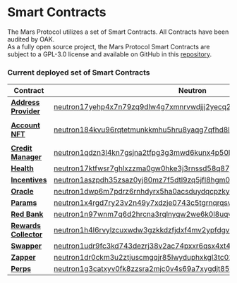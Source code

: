 # Smart Contracts

The Mars Protocol utilizes a set of Smart Contracts. All Contracts have been audited by OAK.\
As a fully open source project, the Mars Protocol Smart Contracts are subject to a GPL-3.0 license and available on GitHub in this [repository](https://github.com/mars-protocol/contracts).



### Current deployed set of Smart Contracts

| Contract                                      | Neutron                                                                                                                                                                                                         | Osmosis                                                                                                                                                                          |
| --------------------------------------------- | --------------------------------------------------------------------------------------------------------------------------------------------------------------------------------------------------------------- | -------------------------------------------------------------------------------------------------------------------------------------------------------------------------------- |
| [**Address Provider**](address-provider.md)   | [neutron17yehp4x7n79zq9dlw4g7xmnrvwdjjj2yecq26844sg8yu74knlxqfx5vqv](https://neutron.celat.one/neutron-1/contracts/neutron17yehp4x7n79zq9dlw4g7xmnrvwdjjj2yecq26844sg8yu74knlxqfx5vqv)                          | [osmo1g677w7mfvn78eeudzwylxzlyz69fsgumqrscj6tekhdvs8fye3asufmvxr](https://osmosis.celat.one/osmosis-1/contracts/osmo1g677w7mfvn78eeudzwylxzlyz69fsgumqrscj6tekhdvs8fye3asufmvxr) |
| [**Account NFT**](account-nft.md)             | <p><a href="https://neutron.celat.one/neutron-1/contracts/neutron184kvu96rqtetmunkkmhu5hru8yaqg7qfhd8ldu5avjnamdqu69squrh3f5">neutron184kvu96rqtetmunkkmhu5hru8yaqg7qfhd8ldu5avjnamdqu69squrh3f5</a></p><p></p> | [osmo1450hrg6dv2l58c0rvdwx8ec2a0r6dd50hn4frk370tpvqjhy8khqw7sw09](https://osmosis.celat.one/osmosis-1/contracts/osmo1450hrg6dv2l58c0rvdwx8ec2a0r6dd50hn4frk370tpvqjhy8khqw7sw09) |
| [**Credit Manager**](credit-manager.md)       | [neutron1qdzn3l4kn7gsjna2tfpg3g3mwd6kunx4p50lfya59k02846xas6qslgs3r](https://neutron.celat.one/neutron-1/contracts/neutron1qdzn3l4kn7gsjna2tfpg3g3mwd6kunx4p50lfya59k02846xas6qslgs3r)                          | [osmo1f2m24wktq0sw3c0lexlg7fv4kngwyttvzws3a3r3al9ld2s2pvds87jqvf](https://osmosis.celat.one/osmosis-1/contracts/osmo1f2m24wktq0sw3c0lexlg7fv4kngwyttvzws3a3r3al9ld2s2pvds87jqvf) |
| [**Health**](health.md)                       | [neutron17ktfwsr7ghlxzzma0gw0hke3j3rnssd58q87jv2wzfrk6uhawa3sv8xxtm](https://neutron.celat.one/neutron-1/contracts/neutron17ktfwsr7ghlxzzma0gw0hke3j3rnssd58q87jv2wzfrk6uhawa3sv8xxtm)                          | [osmo1pdc49qlyhpkzx4j24uuw97kk6hv7e9xvrdjlww8qj6al53gmu49sge4g79](https://osmosis.celat.one/osmosis-1/contracts/osmo1pdc49qlyhpkzx4j24uuw97kk6hv7e9xvrdjlww8qj6al53gmu49sge4g79) |
| [**Incentives**](incentives.md)               | [neutron1aszpdh35zsaz0yj80mz7f5dtl9zq5jfl8hgm094y0j0vsychfekqxhzd39](https://neutron.celat.one/neutron-1/contracts/neutron1aszpdh35zsaz0yj80mz7f5dtl9zq5jfl8hgm094y0j0vsychfekqxhzd39)                          | [osmo1nkahswfr8shg8rlxqwup0vgahp0dk4x8w6tkv3rra8rratnut36sk22vrm](https://osmosis.celat.one/osmosis-1/contracts/osmo1nkahswfr8shg8rlxqwup0vgahp0dk4x8w6tkv3rra8rratnut36sk22vrm) |
| [**Oracle**](oracle.md)                       | [neutron1dwp6m7pdrz6rnhdyrx5ha0acsduydqcpzkylvfgspsz60pj2agxqaqrr7g](https://neutron.celat.one/neutron-1/contracts/neutron1dwp6m7pdrz6rnhdyrx5ha0acsduydqcpzkylvfgspsz60pj2agxqaqrr7g)                          | [osmo1mhznfr60vjdp2gejhyv2gax9nvyyzhd3z0qcwseyetkfustjauzqycsy2g](https://osmosis.celat.one/osmosis-1/contracts/osmo1mhznfr60vjdp2gejhyv2gax9nvyyzhd3z0qcwseyetkfustjauzqycsy2g) |
| [**Params**](params.md)                       | [neutron1x4rgd7ry23v2n49y7xdzje0743c5tgrnqrqsvwyya2h6m48tz4jqqex06x](https://neutron.celat.one/neutron-1/contracts/neutron1x4rgd7ry23v2n49y7xdzje0743c5tgrnqrqsvwyya2h6m48tz4jqqex06x)                          | [osmo1nlmdxt9ctql2jr47qd4fpgzg84cjswxyw6q99u4y4u4q6c2f5ksq7ysent](https://osmosis.celat.one/osmosis-1/contracts/osmo1nlmdxt9ctql2jr47qd4fpgzg84cjswxyw6q99u4y4u4q6c2f5ksq7ysent) |
| [**Red Bank**](red-bank.md)                   | [neutron1n97wnm7q6d2hrcna3rqlnyqw2we6k0l8uqvmyqq6gsml92epdu7quugyph](https://neutron.celat.one/neutron-1/contracts/neutron1n97wnm7q6d2hrcna3rqlnyqw2we6k0l8uqvmyqq6gsml92epdu7quugyph)                          | [osmo1c3ljch9dfw5kf52nfwpxd2zmj2ese7agnx0p9tenkrryasrle5sqf3ftpg](https://osmosis.celat.one/osmosis-1/contracts/osmo1c3ljch9dfw5kf52nfwpxd2zmj2ese7agnx0p9tenkrryasrle5sqf3ftpg) |
| [**Rewards Collector**](rewards-collector.md) | [neutron1h4l6rvylzcuxwdw3gzkkdzfjdxf4mv2ypfdgvnvag0dtz6x07gps6fl2vm](https://neutron.celat.one/neutron-1/contracts/neutron1h4l6rvylzcuxwdw3gzkkdzfjdxf4mv2ypfdgvnvag0dtz6x07gps6fl2vm)                          | [osmo1urvqe5mw00ws25yqdd4c4hlh8kdyf567mpcml7cdve9w08z0ydcqvsrgdy](https://osmosis.celat.one/osmosis-1/contracts/osmo1urvqe5mw00ws25yqdd4c4hlh8kdyf567mpcml7cdve9w08z0ydcqvsrgdy) |
| [**Swapper**](swapper.md)                     | [neutron1udr9fc3kd743dezrj38v2ac74pxxr6qsx4xt4nfpcfczgw52rvyqyjp5au](https://neutron.celat.one/neutron-1/contracts/neutron1udr9fc3kd743dezrj38v2ac74pxxr6qsx4xt4nfpcfczgw52rvyqyjp5au)                          | [osmo1wee0z8c7tcawyl647eapqs4a88q8jpa7ddy6nn2nrs7t47p2zhxswetwla](https://osmosis.celat.one/osmosis-1/contracts/osmo1wee0z8c7tcawyl647eapqs4a88q8jpa7ddy6nn2nrs7t47p2zhxswetwla) |
| [**Zapper**](zapper.md)                       | [neutron1dr0ckm3u2ztjuscmgqjr85lwyduphxkgl3tc02ac8zp54r05t5dqp5tgyq](https://neutron.celat.one/neutron-1/contracts/neutron1dr0ckm3u2ztjuscmgqjr85lwyduphxkgl3tc02ac8zp54r05t5dqp5tgyq)                          | [osmo17qwvc70pzc9mudr8t02t3pl74hhqsgwnskl734p4hug3s8mkerdqzduf7c](https://osmosis.celat.one/osmosis-1/contracts/osmo17qwvc70pzc9mudr8t02t3pl74hhqsgwnskl734p4hug3s8mkerdqzduf7c) |
| [**Perps**](perps.md)                         | [neutron1g3catxyv0fk8zzsra2mjc0v4s69a7xygdjt85t54l7ym3gv0un4q2xhaf6](https://neutron.celat.one/neutron-1/contracts/neutron1g3catxyv0fk8zzsra2mjc0v4s69a7xygdjt85t54l7ym3gv0un4q2xhaf6)                          |                                                                                                                                                                                  |

